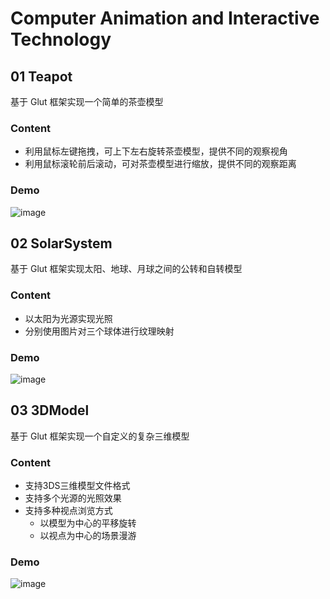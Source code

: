 # Computer Animation and Interactive Technology

## 01 Teapot
基于 Glut 框架实现一个简单的茶壶模型

### Content
- 利用鼠标左键拖拽，可上下左右旋转茶壶模型，提供不同的观察视角
- 利用鼠标滚轮前后滚动，可对茶壶模型进行缩放，提供不同的观察距离

### Demo
![image](./project01/teapot_demo.gif)

## 02 SolarSystem
基于 Glut 框架实现太阳、地球、月球之间的公转和自转模型

### Content
- 以太阳为光源实现光照
- 分别使用图片对三个球体进行纹理映射

### Demo
![image](./project02/solarSystem_demo.gif)

## 03 3DModel
基于 Glut 框架实现一个自定义的复杂三维模型

### Content
- 支持3DS三维模型文件格式
- 支持多个光源的光照效果
- 支持多种视点浏览方式
	- 以模型为中心的平移旋转
	- 以视点为中心的场景漫游

### Demo
![image](./project03/3DModel_demo.gif)
